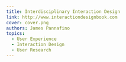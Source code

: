 ```yaml
---
title: Interdisciplinary Interaction Design
link: http://www.interactiondesignbook.com
cover: cover.png
authors: James Pannafino
topics:
  - User Experience
  - Interaction Design
  - User Research
---
```

